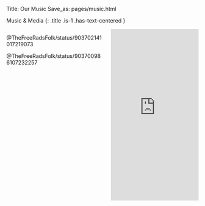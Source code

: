 Title: Our Music
Save_as: pages/music.html

<section markdown="1" class="section">
  <div class="container">

Music & Media
{: .title .is-1 .has-text-centered }

  </div>
</section>

<section markdown="1" class="section">
<div class="container">
  <div class="columns">
  <div class="column">

@TheFreeRadsFolk/status/903702141017219073

@TheFreeRadsFolk/status/903700986107232257

  </div>
  <div class="column">
    <iframe width="100%" height="450" scrolling="no" frameborder="no" allow="autoplay" src="https://w.soundcloud.com/player/?url=https%3A//api.soundcloud.com/users/1132572&color=%23ff5500&auto_play=false&hide_related=false&show_comments=true&show_user=true&show_reposts=false&show_teaser=true"></iframe>
  </div>
  </div>
</div>
</section>
